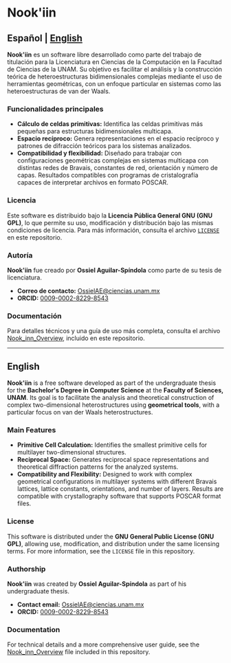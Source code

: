 # **Nook'iin**  

## Español | [English](#english)  

**Nook'iin** es un software libre desarrollado como parte del trabajo de titulación para la Licenciatura en Ciencias de la Computación en la Facultad de Ciencias de la UNAM. Su objetivo es facilitar el análisis y la construcción teórica de heteroestructuras bidimensionales complejas mediante el uso de herramientas geométricas, con un enfoque particular en sistemas como las heteroestructuras de van der Waals.  

### **Funcionalidades principales**  
- **Cálculo de celdas primitivas:** Identifica las celdas primitivas más pequeñas para estructuras bidimensionales multicapa.  
- **Espacio recíproco:** Genera representaciones en el espacio recíproco y patrones de difracción teóricos para los sistemas analizados.  
- **Compatibilidad y flexibilidad:** Diseñado para trabajar con configuraciones geométricas complejas en sistemas multicapa con distintas redes de Bravais, constantes de red, orientación y número de capas. Resultados compatibles con programas de cristalografía capaces de interpretar archivos en formato POSCAR.  

### **Licencia**  
Este software es distribuido bajo la **Licencia Pública General GNU (GNU GPL)**, lo que permite su uso, modificación y distribución bajo las mismas condiciones de licencia. Para más información, consulta el archivo [`LICENSE`](LICENSE) en este repositorio.  

### **Autoría**  
**Nook'iin** fue creado por **Ossiel Aguilar-Spíndola** como parte de su tesis de licenciatura.  
- **Correo de contacto:** OssielAE@ciencias.unam.mx  
- **ORCID:** [0009-0002-8229-8543](https://orcid.org/0009-0002-8229-8543)  

### **Documentación**  
Para detalles técnicos y una guía de uso más completa, consulta el archivo [Nook_inn_Overview](Nook_iin_Overview.pdf), incluido en este repositorio.  

---

## English  

**Nook'iin** is a free software developed as part of the undergraduate thesis for the **Bachelor's Degree in Computer Science** at the **Faculty of Sciences, UNAM**. Its goal is to facilitate the analysis and theoretical construction of complex two-dimensional heterostructures using **geometrical tools**, with a particular focus on van der Waals heterostructures.  

### **Main Features**  
- **Primitive Cell Calculation:** Identifies the smallest primitive cells for multilayer two-dimensional structures.  
- **Reciprocal Space:** Generates reciprocal space representations and theoretical diffraction patterns for the analyzed systems.  
- **Compatibility and Flexibility:** Designed to work with complex geometrical configurations in multilayer systems with different Bravais lattices, lattice constants, orientations, and number of layers. Results are compatible with crystallography software that supports POSCAR format files.  

### **License**  
This software is distributed under the **GNU General Public License (GNU GPL)**, allowing use, modification, and distribution under the same licensing terms. For more information, see the `LICENSE` file in this repository.  

### **Authorship**  
**Nook'iin** was created by **Ossiel Aguilar-Spíndola** as part of his undergraduate thesis.  
- **Contact email:** OssielAE@ciencias.unam.mx  
- **ORCID:** [0009-0002-8229-8543](https://orcid.org/0009-0002-8229-8543)  

### **Documentation**  
For technical details and a more comprehensive user guide, see the [Nook_inn_Overview](Nook_iin_Overview.pdf) file included in this repository.  

